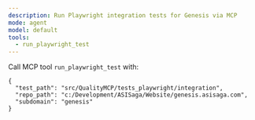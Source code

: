 ```yaml
---
description: Run Playwright integration tests for Genesis via MCP
mode: agent
model: default
tools:
  - run_playwright_test
---
```


Call MCP tool `run_playwright_test` with:
```
{
  "test_path": "src/QualityMCP/tests_playwright/integration",
  "repo_path": "c:/Development/ASISaga/Website/genesis.asisaga.com",
  "subdomain": "genesis"
}
```
